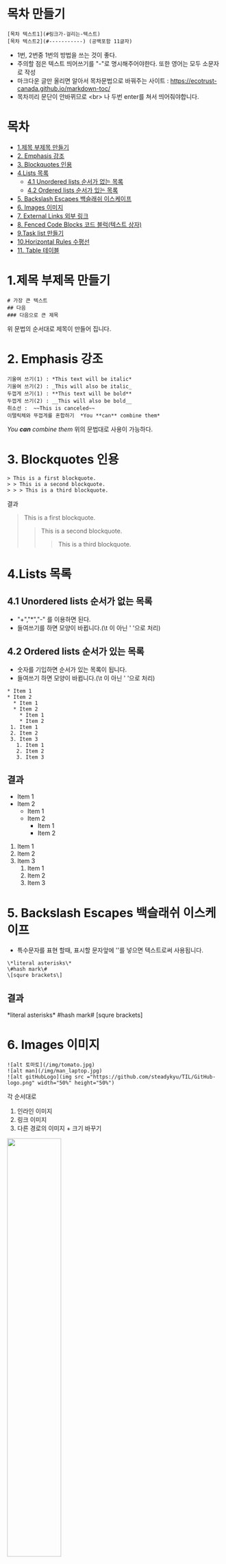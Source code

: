 # 목차 만들기
```
[목차 텍스트1](#링크가-걸리는-텍스트)
[목차 텍스트2](#-----------) (공백포함 11글자)
```
+ 1번, 2번중 1번의 방법을 쓰는 것이 좋다.
+ 주의할 점은 텍스트 띄어쓰기를 "-"로 명시해주어야한다. 또한 영어는 모두 소문자로 작성
+ 마크다운 글만 올리면 알아서 목차문법으로 바꿔주는 사이트 : https://ecotrust-canada.github.io/markdown-toc/
+ 목차끼리 문단이 안바뀌므로 \<br\>  나 두번 enter를 쳐서 띄어줘야합니다.



# 목차
+ [1.제목 부제목 만들기](#1.제목-부제목-만들기)
+ [2. Emphasis 강조](#2-emphasis-강조)
+ [3. Blockquotes 인용](#3-blockquotes-인용)
+ [4.Lists 목록](#4lists-목록)
  + [4.1 Unordered lists 순서가 없는 목록](#41-unordered-lists-순서가-없는-목록)
  + [4.2 Ordered lists 순서가 있는 목록](#42-ordered-lists-순서가-있는-목록)
+ [5. Backslash Escapes 백슬래쉬 이스케이프](#5-backslash-escapes-백슬래쉬-이스케이프)
+ [6. Images 이미지](#6-images-이미지)
+ [7. External Links 외부 링크](#7-external-links-외부-링크)
+ [8. Fenced Code Blocks 코드 블럭(텍스트 상자)](#8-fenced-code-blocks-코드-블럭\(텍스트-상자\))
+ [9.Task list 만들기](#9task-list-만들기)
+ [10.Horizontal Rules 수평선](#10horizontal-rules-수평선)
+ [11. Table 테이블](#11-table-테이블)


# 1.제목 부제목 만들기
```
# 가장 큰 텍스트
## 다음
### 다음으로 큰 제목
```
위 문법의 순서대로 제목이 만들어 집니다.

# 2. Emphasis 강조
```
기울여 쓰기(1) : *This text will be italic*
기울여 쓰기(2) : _This will also be italic_
두껍게 쓰기(1) : **This text will be bold**
두껍게 쓰기(2) : __This will also be bold__
취소선 :  ~~This is canceled~~
이탤릭체와 뚜껍게를 혼합하기  *You **can** combine them*
```
*You **can** combine them*
위의 문법대로 사용이 가능하다.

# 3. Blockquotes 인용
```
> This is a first blockquote.
> > This is a second blockquote.
> > > This is a third blockquote.
```
결과
> This is a first blockquote.
> > This is a second blockquote.
> > > This is a third blockquote.

# 4.Lists 목록
## 4.1 Unordered lists 순서가 없는 목록
+ "+","*","-" 를 이용하면 된다.
+ 들여쓰기를 하면 모양이 바뀝니다.(\t 이 아닌 ' '으로 처리)
## 4.2 Ordered lists 순서가 있는 목록
+ 숫자를 기입하면 순서가 있는 목록이 됩니다.
+ 들여쓰기 하면 모양이 바뀝니다.(\t 이 아닌 ' '으로 처리)
```
* Item 1
* Item 2
  * Item 1
  * Item 2
    * Item 1
    * Item 2
 1. Item 1
 2. Item 2
 3. Item 3
   1. Item 1
   2. Item 2
   3. Item 3
```
## 결과
* Item 1
* Item 2
  * Item 1
  * Item 2
    * Item 1
    * Item 2
1. Item 1
2. Item 2
3. Item 3
   1. Item 1
   2. Item 2
   3. Item 3

# 5. Backslash Escapes 백슬래쉬 이스케이프
+ 특수문자를 표현 할때, 표시할 문자앞에 '\'를 넣으면 텍스트로써 사용됩니다.
```
\*literal asterisks\*
\#hash mark\#
\[squre brackets\]
```
## 결과
\*literal asterisks\*
\#hash mark\#
\[squre brackets\]

# 6. Images 이미지
```
![alt 토마토](/img/tomato.jpg)
![alt man](/img/man_laptop.jpg)
![alt gitHubLogo](img src ="https://github.com/steadykyu/TIL/GitHub-logo.png" width="50%" height="50%")
```
각 순서대로 
1. 인라인 이미지
2. 링크 이미지
3. 다른 경로의 이미지 + 크기 바꾸기<br>

<img src ="https://github.com/steadykyu/TIL/blob/master/GitHub-logo.png" width="50%" height="50%">

# 7. External Links 외부 링크
```
[Google](http://www.google.com "구글")
[Naver](http://www.naver.com "네이버")
구글 www.google.com; 꺽쇠없음
네이버 <www.naver.com>; 꺽쇠있음
My github <https://github.com/steadykyu>;
```
## 결과
[Google](http://www.google.com "구글")
[Naver](http://www.naver.com "네이버")
구글 www.google.com; 꺽쇠없음
네이버 <www.naver.com>; 꺽쇠있음
My github <https://github.com/steadykyu>;

# 8. Fenced Code Blocks 코드 블럭(텍스트 상자)
\`\`\`
This is code blocks.
\`\`\`<br>
\~\~\~
This is code blocks.
\~\~\~
	4 spaces
```javascript
function test() {
 console.log("look ma’, no spaces");
}
```
+ \`\`\` 또는 \~\~\~를 이용해서 사용가능하다.
+ \`\`\` 옆에 언어를 적어주면, syntax color 적용이 가능하다.

# 9.Task list 만들기
+ 줄 앞에 - [x]를 써서 완료된 리스트 표시.
+ 줄 앞에 - [ ]를 써서 미완료된 리스트 표시.
+ 체크 안에서 강조 외에 여러 기능을 사용할 수 있습니다.
```
- [x] this is a complete item
- [ ] this is an incomplete item
- [x] @mentions, #refs, [links](),**formatting**, and <del>tags</del> supported
- [x] list syntax required (anyunordered or ordered listsupported)
```
## 결과
- [x] this is a complete item
- [ ] this is an incomplete item
- [x] @mentions, #refs, [links](),**formatting**, and <del>tags</del> supported
- [x] list syntax required (anyunordered or ordered listsupported)

# 10.Horizontal Rules 수평선
+ "-" 또는 * 또는 _ 을 3개 이상 작성.
+ 단, -을 사용할 경우 header로 인식할 수 있으니 이 전 라인은 비워두어야 합니다.
```
* * *
***
*****
- - -
-------------------
```
* * *
***
*****
- - -
-------------------

# 11. Table 테이블
+ 헤더와 셀을 구분할 때 3개 이상의 -(hyphen/dash) 기호가 필요합니다.
+ 헤더 셀을 구분하면서 :(Colons) 기호로 셀(열/칸) 안에 내용을 정렬할 수 있습니다.(
+ 가장 좌측과 가장 우측에 있는 |(vertical bar) 기호는 생략 가능합니다.
```
테이블 정렬

헤더1|헤더2|헤더3
:---|:---:|---:
Left|Center|Right
1|2|3
4|5|6
7|8|9
```
## 결과
헤더1|헤더2|헤더3
:---|:---:|---:
Left|Center|Right
1|2|3
4|5|6
7|8|9


# 출처
https://github.com/jinkyukim-me/markdown_ko<br>
https://caileb.tistory.com/201

